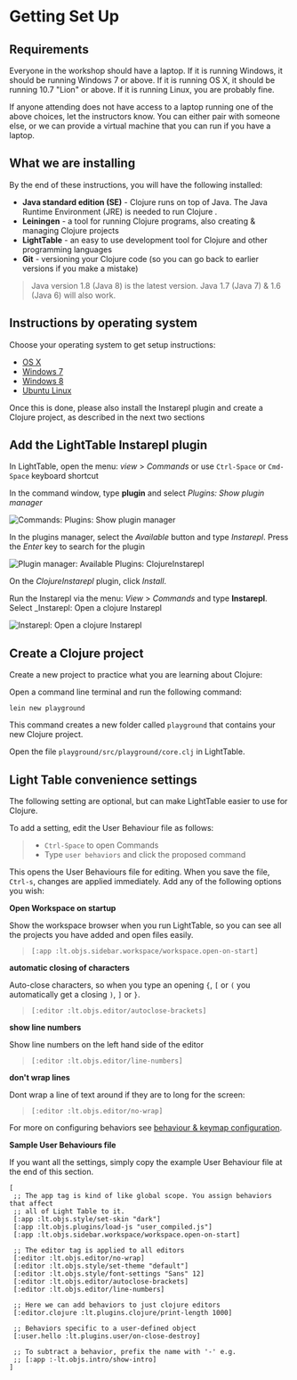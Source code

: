 Getting Set Up
==============

## Requirements

Everyone in the workshop should have a laptop. If it is running Windows, it should be running Windows 7 or above. If it is running OS X, it should be running 10.7 "Lion" or above. If it is running Linux, you are probably fine.

If anyone attending does not have access to a laptop running one of the above choices, let the instructors know. You can either pair with someone else, or we can provide a virtual machine that you can run if you have a laptop.

## What we are installing

By the end of these instructions, you will have the following installed:

* **Java standard edition (SE)** - Clojure runs on top of Java.  The Java Runtime Environment (JRE) is needed to run Clojure .
* **Leiningen** - a tool for running Clojure programs, also creating & managing Clojure projects
* **LightTable** - an easy to use development tool for Clojure and other programming languages
* **Git** - versioning your Clojure code (so you can go back to earlier versions if you make a mistake)

> Java version 1.8 (Java 8) is the latest version.  Java 1.7 (Java 7) & 1.6 (Java 6) will also work.

## Instructions by operating system

Choose your operating system to get setup instructions:

* [OS X](setup_osx.md)
* [Windows 7](setup_win7.md)
* [Windows 8](setup_win8.md)
* [Ubuntu Linux](setup_ubuntu.md)

Once this is done, please also install the Instarepl plugin and create a Clojure project, as described in the next two sections

## Add the LightTable Instarepl plugin

In LightTable, open the menu: _view_ > _Commands_ or use `Ctrl-Space` or `Cmd-Space` keyboard shortcut

In the command window, type **plugin** and select _Plugins: Show plugin manager_

![Commands: Plugins: Show plugin manager](img/lighttable-plugin-command-list.png)

In the plugins manager, select the _Available_ button and type _Instarepl_.  Press the _Enter_ key to search for the plugin

![Plugin manager: Available Plugins: ClojureInstarepl](img/lighttable-plugin-clojureinstarepl-available.png)

On the _ClojureInstarepl_ plugin, click _Install_.

Run the Instarepl via the menu: _View_ > _Commands_ and type **Instarepl**.  Select _Instarepl: Open a clojure Instarepl

![Instarepl: Open a clojure Instarepl](img/lighttable-command-instarepl.png)

## Create a Clojure project

Create a new project to practice what you are learning about Clojure:

Open a command line terminal and run the following command:

```shell
lein new playground
```

This command creates a new folder called `playground` that contains your new Clojure project.

Open the file `playground/src/playground/core.clj` in LightTable.


## Light Table convenience settings

The following setting are optional, but can make LightTable easier to use for Clojure.

To add a setting, edit the User Behaviour file as follows:

> * `Ctrl-Space` to open Commands
> * Type `user behaviors` and click the proposed command

This opens the User Behaviours file for editing.  When you save the file, `Ctrl-s`, changes are applied immediately.  Add any of the following options you wish:

**Open Workspace on startup**

Show the workspace browser when you run LightTable, so you can see all the projects you have added and open files easily.

> `[:app :lt.objs.sidebar.workspace/workspace.open-on-start]`

**automatic closing of characters**

Auto-close characters, so when you type an opening `{`, `[` or `(` you automatically get a closing `)`, `]` or `}`.

> `[:editor :lt.objs.editor/autoclose-brackets]`

**show line numbers**

Show line numbers on the left hand side of the editor

> `[:editor :lt.objs.editor/line-numbers]`

**don't wrap lines**

Dont wrap a line of text around if they are to long for the screen:

> `[:editor :lt.objs.editor/no-wrap]`


For more on configuring behaviors see [behaviour & keymap configuration](https://github.com/LightTable/LightTable/blob/master/doc/behavior-and-keymap-configuration.md).


**Sample User Behaviours file**

If you want all the settings, simply copy the example User Behaviour file at the end of this section.

```
[
 ;; The app tag is kind of like global scope. You assign behaviors that affect
 ;; all of Light Table to it.
 [:app :lt.objs.style/set-skin "dark"]
 [:app :lt.objs.plugins/load-js "user_compiled.js"]
 [:app :lt.objs.sidebar.workspace/workspace.open-on-start]

 ;; The editor tag is applied to all editors
 [:editor :lt.objs.editor/no-wrap]
 [:editor :lt.objs.style/set-theme "default"]
 [:editor :lt.objs.style/font-settings "Sans" 12]
 [:editor :lt.objs.editor/autoclose-brackets]
 [:editor :lt.objs.editor/line-numbers]

 ;; Here we can add behaviors to just clojure editors
 [:editor.clojure :lt.plugins.clojure/print-length 1000]

 ;; Behaviors specific to a user-defined object
 [:user.hello :lt.plugins.user/on-close-destroy]

 ;; To subtract a behavior, prefix the name with '-' e.g.
 ;; [:app :-lt.objs.intro/show-intro]
]
```
